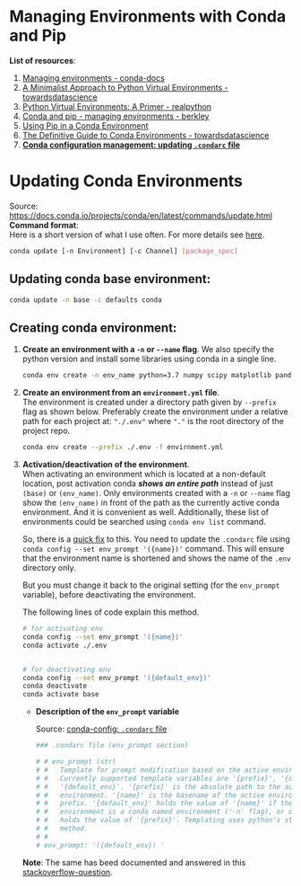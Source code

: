 # Managing Environments with Conda and Pip

**List of resources**:  
1. [Managing environments - conda-docs](https://docs.conda.io/projects/conda/en/latest/user-guide/tasks/manage-environments.html)
1. [A Minimalist Approach to Python Virtual Environments - towardsdatascience](https://towardsdatascience.com/a-minimalist-approach-to-python-virtual-environments-f5dacf76bfad)
1. [Python Virtual Environments: A Primer - realpython](https://realpython.com/python-virtual-environments-a-primer/)
1. [Conda and pip - managing environments - berkley](https://berkeley-stat159-f17.github.io/stat159-f17/lectures/06-conda-pip-environments..html)
1. [Using Pip in a Conda Environment](https://www.anaconda.com/using-pip-in-a-conda-environment/)
1. [The Definitive Guide to Conda Environments - towardsdatascience](https://towardsdatascience.com/a-guide-to-conda-environments-bc6180fc533)
1. [**Conda configuration management: updating `.condarc` file**][#conda-config-condarc]


[#conda-config-condarc]: https://docs.conda.io/projects/conda/en/latest/configuration.html


# Updating Conda Environments
Source: https://docs.conda.io/projects/conda/en/latest/commands/update.html  
**Command format**:  
Here is a short version of what I use often. For more details see 
[here](https://docs.conda.io/projects/conda/en/latest/commands/update.html).  
```bash
conda update [-n Environment] [-c Channel] [package_spec]
```

## Updating conda base environment: 
```bash
conda update -n base -c defaults conda
```

## Creating conda environment:

1. **Create an environment with a `-n` or `--name` flag**. 
We also specify the python version and install some libraries using conda in a 
single line.  
    ```bash
    conda env create -n env_name python=3.7 numpy scipy matplotlib pandas
    ```
1. **Create an environment from an `environment.yml` file**.  
The environment is created under a directory path given by `--prefix` flag as shown 
below. Preferably create the environment under a relative path for each project at: 
`"./.env"` where `"."` is the root directory of the project repo. 

    ```bash
    conda env create --prefix ./.env -f envirnment.yml
    ```
1. **Activation/deactivation of the environment**.  
When activating an environment which is located at a non-default location, post 
activation conda **_shows an entire path_** instead of just `(base)` or `(env_name)`. 
Only environments created with a `-n` or `--name` flag show the `(env_name)` in 
front of the path as the currently active conda environment. And it is convenient 
as well. Additionally, these list of environments could be searched using 
`conda env list` command.  

    So, there is a [quick fix](https://docs.conda.io/projects/conda/en/latest/user-guide/tasks/manage-environments.html#specifying-a-location-for-an-environment) to this. 
    You need to update the `.condarc` file using 
    `conda config --set env_prompt '({name})'` command. This will ensure that the 
    environment name is shortened and shows the name of the `.env` directory only. 

    But you must change it back to the original setting (for the `env_prompt` variable), 
    before deactivating the environment.

    The following lines of code explain this method.
    ```bash
    # for activating env
    conda config --set env_prompt '({name})'
    conda activate ./.env


    # for deactivating env
    conda config --set env_prompt '({default_env})'
    conda deactivate
    conda activate base
    ```
    + **Description of the `env_prompt` variable**  
    
        Source: [conda-config: `.condarc` file][#conda-config-condarc]
    
        ```bash
        ### .condarc file (env_prompt section)

        # # env_prompt (str)
        # #   Template for prompt modification based on the active environment.
        # #   Currently supported template variables are '{prefix}', '{name}', and
        # #   '{default_env}'. '{prefix}' is the absolute path to the active
        # #   environment. '{name}' is the basename of the active environment
        # #   prefix. '{default_env}' holds the value of '{name}' if the active
        # #   environment is a conda named environment ('-n' flag), or otherwise
        # #   holds the value of '{prefix}'. Templating uses python's str.format()
        # #   method.
        # # 
        # env_prompt: '({default_env}) '
        ```
    **Note**: The same has beed documented and answered in this [stackoverflow-question](https://stackoverflow.com/questions/60122569/how-to-revert-back-to-default-behavior-of-env-prompt-parameter-in-condarc/60122570#60122570).

